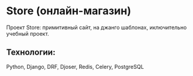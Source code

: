 # Store (онлайн-магазин)

Проект Store: примитивный сайт, на джанго шаблонах, иключительно учебный проект. 

## Технологии:
Python, Django, DRF, Djoser, Redis, Celery, PostgreSQL
